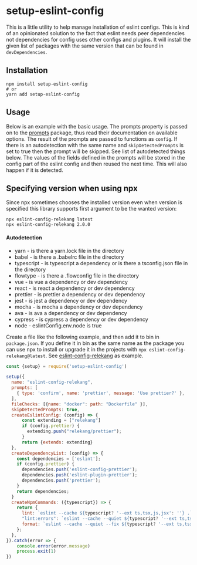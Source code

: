 # setup-eslint-config

This is a little utility to help manage installation of eslint configs. This
is kind of an opinionated solution to the fact that eslint needs peer dependencies
not dependencies for config uses other configs and plugins. It will install
the given list of packages with the same version that can be found in
`devDependencies`.

## Installation

```
npm install setup-eslint-config
# or
yarn add setup-eslint-config
```

## Usage

Below is an example with the basic usage. The prompts property is passed on to
the [prompts][] package, thus read their documentation on available options.
The result of the prompts are passed to functions as `config`. If there is an
autodetection with the same name and `skipDetectedPrompts` is set to true then
the prompt will be skipped. See list of autodetected things below. The values of
the fields defined in the prompts will be stored in the config part of the eslint
config and then reused the next time. This will also happen if it is detected.

## Specifying version when using npx

Since npx sometimes chooses the installed version even when version is
specified this library supports first argument to be the wanted version:

```
npx eslint-config-relekang latest
npx eslint-config-relekang 2.0.0
```

#### Autodetection

* yarn - is there a yarn.lock file in the directory
* babel - is there a .babelrc file in the directory
* typescript - is typescript a dependency or is there a tsconfig.json file in the directory
* flowtype - is there a .flowconfig file in the directory
* vue - is vue a dependency or dev dependency
* react - is react a dependency or dev dependency
* prettier - is prettier a dependency or dev dependency
* jest - is jest a dependency or dev dependency
* mocha - is mocha a dependency or dev dependency
* ava - is ava a dependency or dev dependency
* cypress - is cypress a dependency or dev dependency
* node - eslintConfig.env.node is true

Create a file like the following example, and then add it to bin in
`package.json`. If you define it in bin as the same name as the
package you can use npx to install or upgrade it in the projects with
`npx eslint-config-relekang@latest`. See [eslint-config-relekang][] as
example.

```javascript
const {setup} = require('setup-eslint-config')

setup({
  name: "eslint-config-relekang",
  prompts: [
    { type: 'confirm', name: 'prettier', message: 'Use prettier?' },
  ],
  fileChecks: [{name: "docker": path: "Dockerfile" }],
  skipDetectedPrompts: true,
  createEslintConfig: (config) => {
      const extending = ["relekang"]
      if (config.prettier) {
        extending.push("relekang/prettier");
      }
      return {extends: extending}
  },
  createDependencyList: (config) => {
    const dependencies = ['eslint'];
    if (config.prettier) {
      dependencies.push('eslint-config-prettier');
      dependencies.push('eslint-plugin-prettier');
      dependencies.push('prettier');
    }
    return dependencies;
  }
  createNpmCommands: ({typescript}) => {
    return {
      lint: `eslint --cache ${typescript? '--ext ts,tsx,js,jsx': ''} .`,
      "lint:errors": `eslint --cache --quiet ${typescript? '--ext ts,tsx,js,jsx': ''} .`,
      format: `eslint --cache --quiet --fix ${typescript? '--ext ts,tsx,js,jsx': ''} .`,
    };
  },
}).catch(error => {
    console.error(error.message)
    process.exit(1)
})
```

[prompts]: https://www.npmjs.com/package/prompts
[eslint-config-relekang]: https://github.com/relekang/eslint-config-relekang
